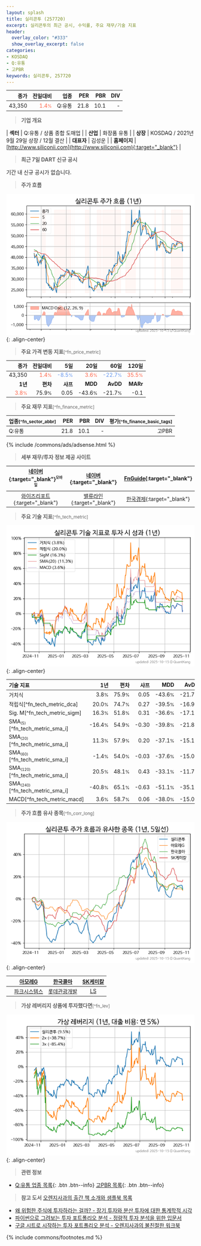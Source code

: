 ```yaml
---
layout: splash
title: 실리콘투 (257720)
excerpt: 실리콘투의 최근 공시, 수익률, 주요 재무/기술 지표
header:
  overlay_color: "#333"
  show_overlay_excerpt: false
categories:
- KOSDAQ
- Q:유통
- 고PBR
keywords: 실리콘투, 257720
---
```


| **종가** | **전일대비** | **업종** | **PER** | **PBR** | **DIV** |
| -------: | -----------: | -------: | ------: | ------: | ------: |
| 43,350 | <span style="color: tomato">1.4<small>%</small></span> | Q:유통 | 21.8 | 10.1 | - |

<!-- more -->


> **기업 개요**<a id="company"></a>

| <span style="white-space:nowrap;">**섹터**</span> | Q:유통 / 상품 종합 도매업 |
| <span style="white-space:nowrap;">**산업**</span> | 화장품 유통 |
| <span style="white-space:nowrap;">**상장**</span> | KOSDAQ / 2021년 9월 29일 상장 / 12월 결산 |
| <span style="white-space:nowrap;">**대표자**</span> | 김성운 |
| <span style="white-space:nowrap;">**홈페이지**</span> | [http://www.siliconii.com](http://www.siliconii.com){:target="_blank"} |


> **최근 7일 DART 신규 공시**<a id="dart"></a>

기간 내 신규 공시가 없습니다.


> **주가 흐름**<a id="price"></a>

![257720](/stock/images/257720.png){: .align-center}


> **주요 가격 변동 지표**<small>[^fn_price_metric]</small>

| **종가** | **전일대비** | **5일** | **20일** | **60일** | **120일** |
| -------: | -----------: | ------: | -------: | -------: | --------: |
| 43,350 | <span style="color: tomato">1.4<small>%</small></span> | <span style="color: cornflowerblue">-8.5<small>%</small></span> | <span style="color: tomato">3.6<small>%</small></span> | <span style="color: cornflowerblue">-22.7<small>%</small></span> | <span style="color: tomato">35.5<small>%</small></span> |
| **1년** | **편차** | **샤프** | **MDD** | **AvDD** | **MARr** |
| <span style="color: tomato">3.8<small>%</small></span> | 75.9<small>%</small> | 0.05 | -43.6<small>%</small> | -21.7<small>%</small> | -0.1 |


> **주요 재무 지표**<small>[^fn_finance_metric]</small>

| **업종**<small>[^fn_sector_abbr]</small> | **PER** | **PBR** | **DIV** | **평가**<small>[^fn_finance_basic_tags]</small> |
| :--------------------------------------- | ------: | ------: | ------: | ----------------------------------------------: |
| Q:유통 | 21.8 | 10.1 | - | 고PBR |



{% include /commons/ads/adsense.html %}

> **세부 재무/투자 정보 제공 사이트**

| [네이버](https://m.stock.naver.com/domestic/stock/257720/finance/summary){:target="_blank"}<sup><small>모바일</small></sup> | [네이버](https://finance.naver.com/item/coinfo.naver?code=257720){:target="_blank"} | [FnGuide](https://comp.fnguide.com/SVO2/ASP/SVD_Invest.asp?gicode=A257720&MenuYn=Y){:target="_blank"} |
| :---: | :---: | :---: |
| [와이즈리포트](https://comp.wisereport.co.kr/company/c1040001.aspx?cmp_cd=257720){:target="_blank"} | [밸류라인](https://www.valueline.co.kr/finance/summary/257720){:target="_blank"} | [한국경제](https://markets.hankyung.com/stock/257720/financial-summary){:target="_blank"} |


> **주요 기술 지표**<small>[^fn_tech_metric]</small>


![257720](/stock/images/257720_tech.png){: .align-center}

| **기술 지표** | **1년** | **편차** | **샤프** | **MDD** | **AvDD** |
| :------------ | ------: | -----------: | -------: | ------: | -------: |
| 거치식 | 3.8<small>%</small> | 75.9<small>%</small> | 0.05 | -43.6<small>%</small> | -21.7<small>%</small> |
| 적립식[^fn_tech_metric_dca] | 20.0<small>%</small> | 74.7<small>%</small> | 0.27 | -39.5<small>%</small> | -16.9<small>%</small> |
| Sig. M[^fn_tech_metric_sigm] | 16.3<small>%</small> | 51.8<small>%</small> | 0.31 | -36.6<small>%</small> | -17.1<small>%</small> |
| SMA<small><sub>(5)</sub></small>[^fn_tech_metric_sma_i] | -16.4<small>%</small> | 54.9<small>%</small> | -0.30 | -39.8<small>%</small> | -21.8<small>%</small> |
| SMA<small><sub>(20)</sub></small>[^fn_tech_metric_sma_i] | 11.3<small>%</small> | 57.9<small>%</small> | 0.20 | -37.1<small>%</small> | -15.1<small>%</small> |
| SMA<small><sub>(60)</sub></small>[^fn_tech_metric_sma_i] | -1.4<small>%</small> | 54.0<small>%</small> | -0.03 | -37.6<small>%</small> | -15.0<small>%</small> |
| SMA<small><sub>(120)</sub></small>[^fn_tech_metric_sma_i] | 20.5<small>%</small> | 48.1<small>%</small> | 0.43 | -33.1<small>%</small> | -11.7<small>%</small> |
| SMA<small><sub>(240)</sub></small>[^fn_tech_metric_sma_i] | -40.8<small>%</small> | 65.1<small>%</small> | -0.63 | -51.1<small>%</small> | -35.1<small>%</small> |
| MACD[^fn_tech_metric_macd] | 3.6<small>%</small> | 58.7<small>%</small> | 0.06 | -38.0<small>%</small> | -15.0<small>%</small> |


> **주가 흐름 유사 종목**<a id="corr"></a><small>[^fn_corr_long]</small>

![257720](/stock/images/257720_corr.png){: .align-center}

|       | [아모레G](/002790/) | [한국콜마](/161890/) | [SK케미칼](/285130/) |
| :---: | :------------------------------------: | :------------------------------------: | :------------------------------------: |
|       | [파크시스템스](/140860/) | [롯데관광개발](/032350/) | [LS](/006260/) |


> **가상 레버리지 상품에 투자했다면**<a id="2x"></a><small>[^fn_lev]</small>

![257720](/stock/images/257720_2x.png){: .align-center}


> **관련 정보**

- [Q:유통 업종 목록](/stats/sector/kosdaq_업종_유통_종목/){: .btn .btn--info} [고PBR 목록](/fn/fn_high_pbr/){: .btn .btn--info}

> **참고 도서** [오렌지사과의 출간 책 소개와 샘플북 목록](https://kongdori.tistory.com/691)

- [왜 위험한 주식에 투자하라는 걸까? - 장기 투자와 분산 투자에 대한 통계학적 시각](https://kongdori.tistory.com/421)
- [파이썬으로 그려보는 투자 포트폴리오 분석  - 정량적 투자 분석을 위한 입문서](https://kongdori.tistory.com/643)
- [구글 시트로 시작하는 투자 포트폴리오 분석 - 오렌지사과의 불친절한 워크북](https://kongdori.tistory.com/449)


{% include commons/footnotes.md %}